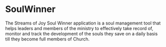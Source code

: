 # SoulWinner
The Streams of Joy Soul Winner application is a soul management tool that helps leaders and members of the ministry to effectively take record of, monitor and track the development of the souls they save on a daily basis till they become full members of Church.
